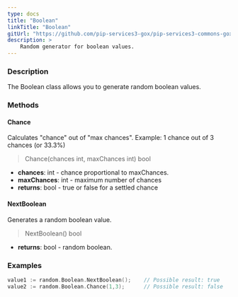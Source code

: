 ```yaml
---
type: docs
title: "Boolean"
linkTitle: "Boolean"
gitUrl: "https://github.com/pip-services3-gox/pip-services3-commons-gox"
description: >
    Random generator for boolean values.
---
```


### Description

The Boolean class allows you to generate random boolean values. 

### Methods

#### Chance
Calculates "chance" out of "max chances".
Example: 1 chance out of 3 chances (or 33.3%)

> Chance(chances int, maxChances int) bool

- **chances**: int - chance proportional to maxChances.
- **maxChances**: int - maximum number of chances
- **returns**: bool - true or false for a settled chance

#### NextBoolean
Generates a random boolean value.

> NextBoolean() bool

- **returns**: bool - random boolean.

### Examples

```go
value1 := random.Boolean.NextBoolean();    // Possible result: true
value2 := random.Boolean.Chance(1,3);      // Possible result: false

```
